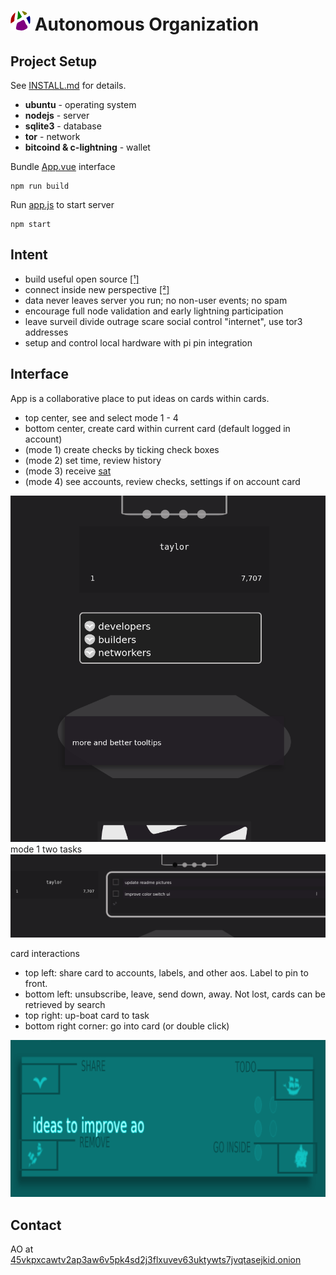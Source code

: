 
# ![Image of ao](/public/favicon-32x32.png) Autonomous Organization

## Project Setup
See [INSTALL.md](/INSTALL.md) for details.
- **ubuntu** - operating system
- **nodejs** - server
- **sqlite3** - database
- **tor** - network
- **bitcoind & c-lightning** - wallet


Bundle [App.vue](/src/App.vue) interface

    npm run build
Run [app.js](/src/server/app.js) to start server

    npm start

## Intent
- build useful open source [[¹]](https://www.youtube.com/watch?v=kc1_y3i0Pvc)
- connect inside new perspective [[²]](https://duckduckgo.com/?q=inside+the+computer+zoolander+clip&t=canonical&ia=web)
- data never leaves server you run; no non-user events; no spam
- encourage full node validation and early lightning participation
- leave surveil divide outrage scare social control "internet", use tor3 addresses
- setup and control local hardware with pi pin integration  

## Interface
App is a collaborative place to put ideas on cards within cards.
* top center, see and select mode 1 - 4
* bottom center, create card within current card (default logged in account)
* (mode 1) create checks by ticking check boxes
* (mode 2) set time, review history
* (mode 3) receive [sat](https://duckduckgo.com/?t=canonical&q=sat+bitcoin&ia=web)
* (mode 4) see accounts, review checks, settings if on account card

![Image of ui](/public/ui.png)
mode 1 two tasks
![Image of ui](/public/ui-todo.png)

card interactions
* top left: share card to accounts, labels, and other aos. Label to pin to front.
* bottom left: unsubscribe, leave, send down, away. Not lost, cards can be retrieved by search
* top right: up-boat card to task
* bottom right corner: go into card (or double click)

![Image of ui](/public/ui-card.png)

## Contact

AO at [45vkpxcawtv2ap3aw6v5pk4sd2j3flxuvev63uktywts7jvqtasejkid.onion](http://45vkpxcawtv2ap3aw6v5pk4sd2j3flxuvev63uktywts7jvqtasejkid.onion)
